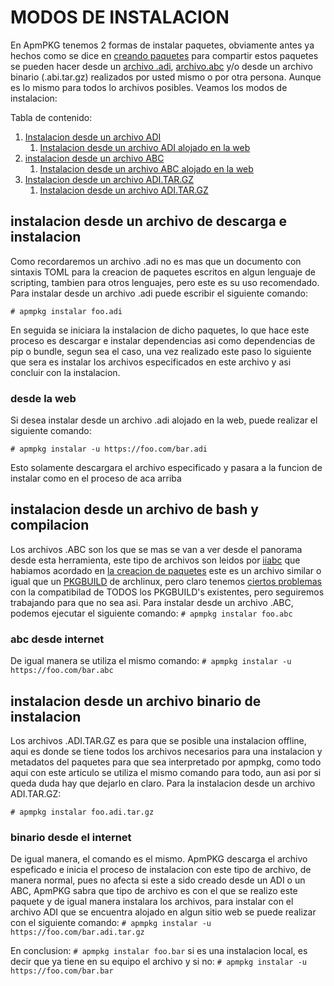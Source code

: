# MODOS DE INSTALACION
En ApmPKG tenemos 2 formas de instalar paquetes, obviamente antes ya hechos como se dice en [creando paquetes](creando_paquetes.md) para compartir estos paquetes se pueden hacer desde un [archivo .adi](creando_paquetes.md#adi), [archivo.abc](creando_paquetes.md#abc) y/o desde un archivo binario (.abi.tar.gz) realizados por usted mismo o por otra persona. Aunque es lo mismo para todos lo archivos posibles. Veamos los modos de instalacion:

Tabla de contenido:
1. [Instalacion desde un archivo ADI](#instalacion-desde-un-archivo-de-descarga-e-instalacion)
	1. [Instalacion desde un archivo ADI alojado en la web](#desde-la-web)
2. [instalacion desde un archivo ABC](#instalacion-desde-un-archivo-de-bash-y-compilacion)
	1. [Instalacion desde un archivo ABC alojado en la web](#abc-desde-internet)
3. [Instalacion desde un archivo ADI.TAR.GZ](#instalacion-desde-un-archivo-binario-de-instalacion)
	1. [Instalacion desde un archivo ADI.TAR.GZ](#binario-desde-el-internet)
	
	


## instalacion desde un archivo de descarga e instalacion
Como recordaremos un archivo .adi no es mas que un documento con sintaxis TOML para la creacion de paquetes escritos en algun lenguaje de scripting, tambien para otros lenguajes, pero este es su uso recomendado. Para instalar desde un archivo .adi puede escribir el siguiente comando:

`# apmpkg instalar foo.adi`

En seguida se iniciara la instalacion de dicho paquetes, lo que hace este proceso es descargar e instalar dependencias asi como dependencias de pip o bundle, segun sea el caso, una vez realizado este paso lo siguiente que sera es instalar los archivos especificados en este archivo y asi concluir con la instalacion.

### desde la web

Si desea instalar desde un archivo .adi alojado en la web, puede realizar el siguiente comando:

`# apmpkg instalar -u https://foo.com/bar.adi`

Esto solamente descargara el archivo especificado y pasara a la funcion de instalar como en el proceso de aca arriba


## instalacion desde un archivo de bash y compilacion

Los archivos .ABC son los que se mas se van a ver desde el panorama desde esta herramienta, este tipo de archivos son leidos por [iiabc](creando_paquetes.md#abc) que habiamos acordado en [la creacion de paquetes](creando_paquetes.md) este es un archivo similar o igual que un [PKGBUILD](https://wiki.archlinux.org/index.php/PKGBUILD) de archlinux, pero claro tenemos [ciertos problemas](creando_paquetes.md#complicaciones-abc) con la compatibilad de TODOS los PKGBUILD's existentes, pero seguiremos trabajando para que no sea asi. Para instalar desde un archivo .ABC, podemos ejecutar el siguiente comando:
`# apmpkg instalar foo.abc`

### abc desde internet

De igual manera se utiliza el mismo comando:
`# apmpkg instalar -u https://foo.com/bar.abc`

## instalacion desde un archivo binario de instalacion

Los archivos .ADI.TAR.GZ es para que se posible una instalacion offline, aqui es donde se tiene todos los archivos necesarios para una instalacion y metadatos del paquetes para que sea interpretado por apmpkg, como todo aqui con este articulo se utiliza el mismo comando para todo, aun asi por si queda duda hay que dejarlo en claro. Para la instalacion desde un archivo ADI.TAR.GZ:

`# apmpkg instalar foo.adi.tar.gz`

### binario desde el internet

De igual manera, el comando es el mismo. ApmPKG descarga el archivo espeficado e inicia el proceso de instalacion con este tipo de archivo, de manera normal, pues no afecta si este a sido creado desde un ADI o un ABC, ApmPKG sabra que tipo de archivo es con el que se realizo este paquete y de igual manera instalara los archivos, para instalar con el archivo ADI que se encuentra alojado en algun sitio web se puede realizar con el siguiente comando:
`# apmpkg instalar -u https://foo.com/bar.adi.tar.gz`

En conclusion: 
`# apmpkg instalar foo.bar` si es una instalacion local, es decir que ya tiene en su equipo el archivo y si no: `# apmpkg instalar -u https://foo.com/bar.bar`

